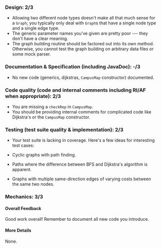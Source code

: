 ### Design: 2/3
- Allowing two different node types doesn't make all that much sense for a `Graph`; you typically only deal with `Graph`s that have a single node type and a single edge type.
- The generic parameter names you've given are pretty poor --- they don't have a clear meaning.
- The graph building routine should be factored out into its own method.
Otherwise, you cannot test the graph building on arbitrary data files or some
mock parser.

### Documentation & Specification (including JavaDoc): -/3
- No new code (generics, dijkstras, `CampusMap` constructor) documented.

### Code quality (code and internal comments including RI/AF when appropriate): 2/3
- You are missing a `checkRep` in `CampusMap`.
- You should be providing internal comments for complicated code like Dijkstra's or the `CampusMap` constructor.

### Testing (test suite quality & implementation): 2/3
- Your test suite is lacking in coverage. Here's a few ideas for interesting test
cases:

- Cyclic graphs with path finding.
- Paths where the difference between BFS and Dijkstra's algorithm is apparent.
- Graphs with multiple same-direction edges of varying costs between the same two nodes.

### Mechanics: 3/3

#### Overall Feedback

Good work overall! Remember to document all new code you introduce.

#### More Details

None.

